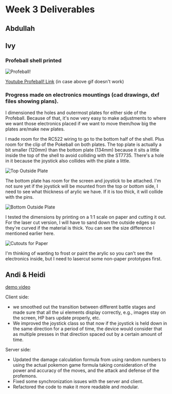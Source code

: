 # Week 3 Deliverables

## Abdullah

## Ivy
### Profeball shell printed
![Profeball!](https://s7.gifyu.com/images/profeball.gif)

[Youtube Profeball! Link](https://youtube.com/shorts/HkVvfpYBmuw?feature=share) (in case above gif doesn't work)

### Progress made on electronics mountings (cad drawings, dxf files showing plans).
I dimensioned the holes and outermost plates for either side of the Profeball. Because of that, it's now very easy to make adjustments to where we want those electronics placed if we want to move them/how big the plates are/make new plates. 

I made room for the RC522 wiring to go to the bottom half of the shell. Plus room for the clip of the Pokeball on both plates. The top plate is actually a bit smaller (120mm) than the bottom plate (134mm) because it sits a little inside the top of the shell to avoid colliding with the ST7735. There's a hole in it because the joystick also collides with the plate a little. 

![Top Outside Plate](https://i.imgur.com/foPB1xh.png)

The bottom plate has room for the screen and joystick to be attached. I'm not sure yet if the joystick will be mounted from the top or bottom side, I need to see what thickness of arylic we have. If it is too thick, it will collide with the pins.

![Bottom Outside Plate](https://i.imgur.com/hFOAu6u.png)

I tested the dimensions by printing on a 1:1 scale on paper and cutting it out. For the laser cut version, I will have to sand down the outside edges so they're curved if the material is thick. You can see the size difference I mentioned earlier here.

![Cutouts for Paper](https://i.imgur.com/rK5Wxhp.png)

I'm thinking of wanting to frost or paint the arylic so you can't see the electronics inside, but I need to lasercut some non-paper prototypes first.

## Andi & Heidi
[demo video](https://youtu.be/xul82FiG2Hg)

Client side:
- we smoothed out the transition between different battle stages and made sure that all the ui elements display correctly, e.g., images stay on the screen, HP bars update properly, etc.
- We improved the joystick class so that now if the joystick is held down in the same direction for a period of time, the device would consider that as multiple presses in that direction spaced out by a certain amount of time.

Server side:
- Updated the damage calculation formula from using random numbers to using the actual pokemon game formula taking consideration of the power and accuracy of the moves, and the attack and defense of the profemons.
- Fixed some synchronization issues with the server and client.
- Refactored the code to make it more readable and modular.